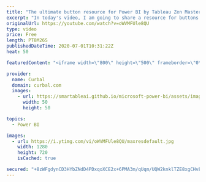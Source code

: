 ```yaml
---
title: "The ultimate button resource for Power BI by Tableau Zen Masters"
excerpt: "In today's video, I am going to share a resource for buttons that you can reuse in power bi and also a quick tutorial on how to set it up with the new functionality.  We will explain all the available states for buttons in power bi and how to configure them as well as show the new page navigation.  Link"
originalUrl: https://youtube.com/watch?v=oWVMFUle8QU
type: video
price: Free
length: PT8M26S
publishedDateTime: 2020-07-01T10:31:22Z
heat: 50

featuredContent: "<iframe width=\"800\" height=\"500\" frameborder=\"0\" src=\"https://www.youtube.com/embed/oWVMFUle8QU\" allow=\"accelerometer; autoplay; encrypted-media; gyroscope; picture-in-picture\" allowfullscreen></iframe>"

provider:
  name: Curbal
  domain: curbal.com
  images:
    - url: https://smartableai.github.io/microsoft-power-bi/assets/images/organizations/curbal.com-50x50.jpg
      width: 50
      height: 50

topics:
  - Power BI

images:
  - url: https://i.ytimg.com/vi/oWVMFUle8QU/maxresdefault.jpg
    width: 1280
    height: 720
    isCached: true

secured: "+8zWFgdynCD3HYbZNdD4PDxqoXCE2x+6PMA3m/qUqm/UQW2knklTZE8xgCHvEKkw8oPvKCQeViN76Ws3T61IWPQ92os96J/zmxK+RgUqCT/FTnf4V3fGx0jWQvIvjC9VyJb+ctJaX3iK4fofbIVhp9wteM4E0RzCsb9OmLkBRHQPPVf3Up7Hi6Lb+pGemykTIABiKNVEib0/W5AvpKj6VwSe9inbN2ldgFldewpoK1tITyePpGe9bF6mJmT1x7gQQyk9jNOI33uA4HfssHhLYMG26qbEWxvcI12hHT0WDmc43KkbhLm6o4JiMofENz3eoFIW3FtGBer1gk8ed0hoy4qHQqsy3w6OMq3F1YxKoUjpIkriKG5+JkvnAYoPYFL40yfrhW6O91/66SKdJcOzp006Icd38n5h+KDRcKJfDaA=;zYU43zDaPltgc8UtFgYMoA=="
---
```


